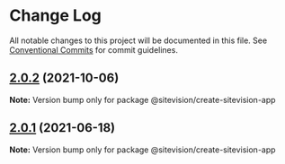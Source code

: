 # Change Log

All notable changes to this project will be documented in this file.
See [Conventional Commits](https://conventionalcommits.org) for commit guidelines.

## [2.0.2](https://github.com/sitevision/sitevision-apps/compare/@sitevision/create-sitevision-app@2.0.1...@sitevision/create-sitevision-app@2.0.2) (2021-10-06)

**Note:** Version bump only for package @sitevision/create-sitevision-app

## [2.0.1](https://github.com/sitevision/sitevision-apps/compare/@sitevision/create-sitevision-app@2.0.0...@sitevision/create-sitevision-app@2.0.1) (2021-06-18)

**Note:** Version bump only for package @sitevision/create-sitevision-app
